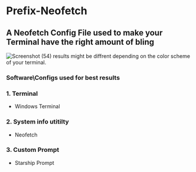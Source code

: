 # Prefix-Neofetch
## A Neofetch Config File used to make your Terminal have the right amount of bling
![Screenshot (54)](https://github.com/its-19818942118/Prefix-Neofetch/assets/87006850/82ee6db1-d2ab-4906-97ad-5c51ff21a745)
results might be diffrent depending on the color scheme of your terminal.
### Software\Configs used for best results
### 1. Terminal
* Windows Terminal
### 2. System info utitilty
* Neofetch
### 3. Custom Prompt
* Starship Prompt
